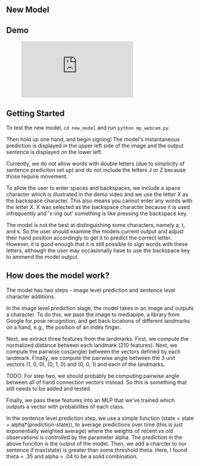 ## New Model

## Demo 


<figure class="video_container">
  <iframe src="https://drive.google.com/file/d/1aEilVas_AXd7ekIgVujFziLdeZaxXXic/preview" frameborder="0" allowfullscreen="true"> </iframe>
</figure>

## Getting Started
To test the new model, `cd new_model` and run `python mp_webcam.py`. 

Then hold up one hand, and begin signing! The model's instantaneous prediction is displayed in the upper left side of the image and the output sentence is displayed on the lower left. 

Currently, we do not allow words with double letters (due to simplicity of sentence prediciton set up) and do not include the letters J or Z because those require movement. 

To allow the user to enter spaces and backspaces, we include a space character which is illustrated in the demo video and we use the letter X as the backspace character. This also means you cannot enter any words with the letter X. X was selected as the backspace character because it is used infrequently and 'x-ing out' something is like pressing the backspace key. 

The model is not the best at distinguishing some characters, namely a, t, and s. So the user should examine the models current output and adjust their hand position accordingly to get it to predict the correct letter. However, it is good enough that it is still possible to sign words with these letters, although the user may occasionally have to use the backspace key to ammend the model output. 


## How does the model work? 
The model has two steps - image level prediction and sentence level character additions. 

In the image level prediction stage, the model takes in an image and outputs a character. To do this, we pass the image to mediapipe, a library from Google for pose recognition, and get back locations of different landmarks on a hand, e.g., the position of an index finger. 

Next, we extract three features from the landmarks. First, we compute the normalized distance between each landmark (210 features). Next, we compute the pairwise cos(angle) between the vectors defined by each landmark. Finally, we compute the pairwise angle between the 3 unit vectors (1, 0, 0), (0, 1, 0) and (0, 0, 1) and each of the landmarks. 

TODO: For step two, we should probably be computing pairwise angle between all of hand connection vectors instead. So this is something that still needs to be added and tested.

Finally, we pass these features into an MLP that we've trained which outputs a vector with probabilites of each class. 

In the sentence level prediction step, we use a simple function (state = state + alpha*(prediction-state)), to average predictions over time (this is just exponentially weighted average) where the weights of recent vs old observations is controlled by the parameter alpha. The prediction in the above funciton is the output of the model. Then, we add a charcter to our sentence if max(state) is greater than some threshold theta. Here, I found theta = .35 and alpha = .04 to be a solid combination.  

